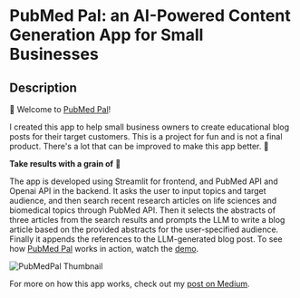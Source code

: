 # PubMed Pal: an AI-Powered Content Generation App for Small Businesses

## Description

👋 Welcome to [PubMed Pal](https://pubmedpal.streamlit.app/)! 

I created this app to help small business owners to create educational blog posts for their target customers. 
This is a project for fun and is not a final product. There's a lot that can be improved to make this app better. 🤗 

**Take results with a grain of** 🧂

The app is developed using Streamlit for frontend, and PubMed API and Openai API in the backend. It asks the user to input topics and target audience, and then search recent research articles on life sciences and biomedical topics through PubMed API. Then it selects the abstracts of three articles from the search results and prompts the LLM to write a blog article based on the provided abstracts for the user-specified audience. Finally it appends the references to the LLM-generated blog post. To see how [PubMed Pal](https://pubmedpal.streamlit.app/) works in action, watch the [demo](https://youtu.be/-EL-QTZ2I5g).

![PubMedPal Thumbnail](https://github.com/zhaojj1014/PubMed_Pal/assets/79023207/bc1559db-d859-470e-8b24-c17609ddf14c)

For more on how this app works, check out my [post on Medium](https://medium.com/@zhaojj1014/developing-an-ai-powered-content-generation-app-for-small-businesses-dd3abae358e0).


